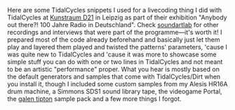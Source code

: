 Here are some TidalCycles snippets I used for a livecoding thing I did with TidalCycles at [Kunstraum D21](https://www.d21-leipzig.de) in Leipzig as part of their exhibition "Anybody out there?! 100 Jahre Radio in Deutschland". Check [soundartlab](https://soundcloud.com/soundartlab) for other recordings and interviews that were part of the programme—it's worth it!
I prepared most of the code already beforehand and basically just let them play and layered them played and twisted the patterns' parameters, 'cause I was quite new to TidalCycles and 'cause it was more to showcase some simple stuff you can do with one or two lines in TidalCycles and not meant to be an artistic "performance" proper.
What you hear is mostly based on the default generators and samples that come with TidalCycles/Dirt when you install it, though I included some custom samples from my Alesis HR16A drum machine, a Simmons SDS1 sound library tape, the videogame Portal, the [galen tipton](https://soundcloud.com/galentipton) sample pack and a few more things I forgot.

